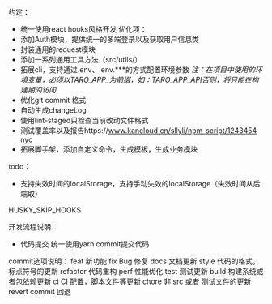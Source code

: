 约定：
- 统一使用react hooks风格开发
优化项：
- 添加Auth模块，提供统一的多端登录以及获取用户信息类
- 封装通用的request模块
- 添加一系列通用工具方法（src/utils/）
- 拓展cli，支持通过.env、.env.***的方式配置环境参数
*注：在项目中使用的环境变量，必须以TARO_APP_为前缀，如：TARO_APP_API否则，将只能在构建期间访问*
- 优化git commit 格式
- 自动生成changeLog
- 使用lint-staged只检查当前改动文件格式
- 测试覆盖率以及报告https://www.kancloud.cn/sllyli/npm-script/1243454 nyc
- 拓展脚手架，添加自定义命令，生成模板，生成业务模块


todo：
- 支持失效时间的localStorage，支持手动失效的localStorage（失效时间从后端取）


HUSKY_SKIP_HOOKS

开发流程说明：
- 代码提交 统一使用yarn commit提交代码

commit选项说明：
feat 新功能
fix Bug 修复
docs 文档更新
style 代码的格式，标点符号的更新
refactor 代码重构
perf 性能优化
test 测试更新
build 构建系统或者包依赖更新
ci CI 配置，脚本文件等更新
chore 非 src 或者 测试文件的更新
revert commit 回退